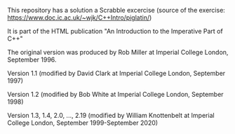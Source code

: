 This repository has a solution a Scrabble excercise (source of the exercise: https://www.doc.ic.ac.uk/~wjk/C++Intro/piglatin/)

It is part of the HTML publication "An Introduction to the Imperative Part of C++" 

The original version was produced by Rob Miller at Imperial College London, September 1996.

Version 1.1 (modified by David Clark at Imperial College London, September 1997) 

Version 1.2 (modified by Bob White at Imperial College London, September 1998)

Version 1.3, 1.4, 2.0, ..., 2.19 (modified by William Knottenbelt at Imperial College London, September 1999-September 2020)

